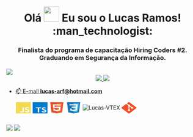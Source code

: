 <h1 align="center">Olá <img src="https://user-images.githubusercontent.com/86375264/137803002-a3e86dfe-65ec-449c-bd70-5315a11f47fb.gif" width="40" height="40" />
 Eu sou o Lucas Ramos! :man_technologist: </h1>
<h3 align="center">Finalista do programa de capacitação Hiring Coders #2. Graduando em Segurança da Informação.</h3>
<img align="center" src="https://user-images.githubusercontent.com/86375264/137806043-bbe3914e-0740-463e-9f4d-4398e213b8d6.jpg"/>

    
<div align="center">
  <a href="https://github.com/Lucaas-Ramos">
  <img src="https://github-readme-stats.vercel.app/api?username=Lucaas-Ramos&show_icons=true&theme=algolia&include_all_commits=true&count_private=true"/>
  <img height="200" src="https://github-readme-stats.vercel.app/api/top-langs/?username=Lucaas-Ramos&layout=compact&langs_count=7&theme=algolia"/>
</div>

- 📫 E-mail **lucas-arf@hotmail.com**
  
  <img align="center" alt="Lucas-Js" height="30" width="40" src="https://raw.githubusercontent.com/devicons/devicon/master/icons/javascript/javascript-plain.svg">
  <img align="center" alt="Lucas-Ts" height="30" width="40" src="https://raw.githubusercontent.com/devicons/devicon/master/icons/typescript/typescript-plain.svg">
  <img align="center" alt="Rafa-HTML" height="30" width="40" src="https://raw.githubusercontent.com/devicons/devicon/master/icons/html5/html5-original.svg">
  <img align="center" alt="Lucas-CSS" height="30" width="40" src="https://raw.githubusercontent.com/devicons/devicon/master/icons/css3/css3-original.svg">
  <img align="center" alt="Lucas-VTEX" height="30" width="40" src="https://avatars.githubusercontent.com/in/18749?v=4">
  <img align="center" alt="Lucas-GIT" height="30" width="40" src="https://raw.githubusercontent.com/devicons/devicon/9f4f5cdb393299a81125eb5127929ea7bfe42889/icons/git/git-plain.svg"

 ##
 
<div> 
  <a href="https://instagram.com/hahlucas" target="_blank"><img src="https://img.shields.io/badge/-Instagram-%23E4405F?style=for-the-badge&logo=instagram&logoColor=white" target="_blank"></a>
  <a href="https://www.linkedin.com/in/lucas-ramos-gmp" target="_blank"><img src="https://img.shields.io/badge/-LinkedIn-%230077B5?style=for-the-badge&logo=linkedin&logoColor=white" target="_blank"></a> 
